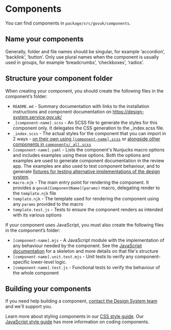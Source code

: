 # Components

You can find components in `package/src/govuk/components`.

## Name your components

Generally, folder and file names should be singular, for example ‘accordion’, ‘backlink’, ‘button’. Only use plural names when the component is usually used in groups, for example ‘breadcrumbs’, ‘checkboxes’, ‘radios’.

## Structure your component folder

When creating your component, you should create the following files in the component’s folder:

- `README.md` - Summary documentation with links to the installation instructions and component documentation on <https://design-system.service.gov.uk/>
- `_[component-name].scss` - An SCSS file to generate the styles for this component only. It delegates the CSS generation to the \_index.scss file.
- `_index.scss` - The actual styles for the component that you can import in 2 ways - [on their own using `[component-name].scss`](https://frontend.design-system.service.gov.uk/importing-css-assets-and-javascript/#import-specific-parts-of-the-css) or [alongside other components in `components/_all.scss`](https://frontend.design-system.service.gov.uk/importing-css-assets-and-javascript/#import-specific-parts-of-the-css)
- `[component-name].yaml` - Lists the component's Nunjucks macro options and includes examples using these options. Both the options and examples are used to generate component documentation in the review app. The examples are also used to test component behaviour, and to generate [fixtures for testing alternative implementations of the design system](https://frontend.design-system.service.gov.uk/testing-your-html/).
- `macro.njk` - The main entry point for rendering the component. It provides a `govuk[ComponentName](params)` macro, delegating render to the `template.njk` file
- `template.njk` - The template used for rendering the component using any `params` provided to the macro
- `template.test.js` - Tests to ensure the component renders as intended with its various options

If your component uses JavaScript, you must also create the following files in the component’s folder:

- `[component-name].mjs` - A JavaScript module with the implementation of any behaviour needed by the component. See the [JavaScript documentation]('./js.md#skeleton) for a skeleton and more details on that file's structure
- `[component-name].unit.test.mjs` - Unit tests to verify any component-specific lower-level logic.
- `[component-name].test.js` - Functional tests to verify the behaviour of the whole component

## Building your components

If you need help building a component, [contact the Design System team](https://design-system.service.gov.uk/get-in-touch/) and we'll support you.

Learn more about styling components in our [CSS style guide](./css.md). Our [JavaScript style guide](./js.md) has more information on coding components.
